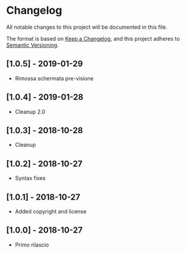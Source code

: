 # Changelog

All notable changes to this project will be documented in this file.

The format is based on [Keep a Changelog](https://keepachangelog.com/en/1.0.0/),
and this project adheres to [Semantic Versioning](https://semver.org/spec/v2.0.0.html).

## [1.0.5] - 2019-01-29

- Rimossa schermata pre-visione

## [1.0.4] - 2019-01-28

- Cleanup 2.0

## [1.0.3] - 2018-10-28

- Cleanup

## [1.0.2] - 2018-10-27

- Syntax fixes

## [1.0.1] - 2018-10-27

- Added copyright and license

## [1.0.0] - 2018-10-27

- Primo rilascio

